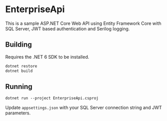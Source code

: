 # EnterpriseApi

This is a sample ASP.NET Core Web API using Entity Framework Core with SQL Server, JWT based authentication and Serilog logging.

## Building

Requires the .NET 6 SDK to be installed.

```bash
dotnet restore
dotnet build
```

## Running

```
dotnet run --project EnterpriseApi.csproj
```

Update `appsettings.json` with your SQL Server connection string and JWT parameters.
